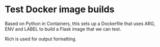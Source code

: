 # Test Docker image builds

Based on Python in Containers, this sets up a Dockerfile that uses ARG, ENV and LABEL to build a Flask image that we can test.

Rich is used for output formatting.


